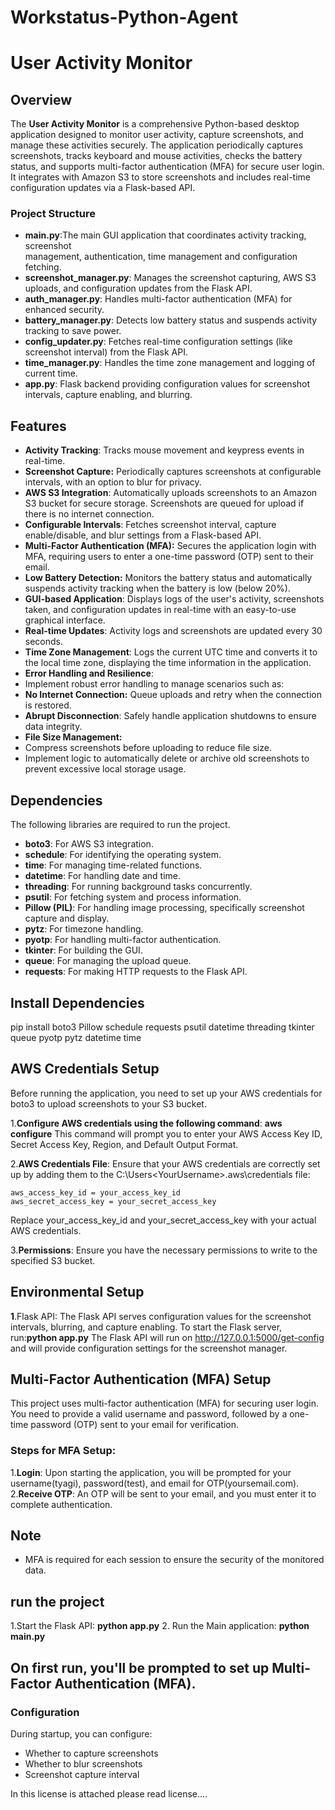 # Workstatus-Python-Agent

# User Activity Monitor

## Overview
The **User Activity Monitor** is a comprehensive Python-based desktop application designed to monitor user activity, capture screenshots, and manage these activities securely. The application periodically captures screenshots, tracks keyboard and mouse activities, checks the battery status, and supports multi-factor authentication (MFA) for secure user login. It integrates with Amazon S3 to store screenshots and includes real-time configuration updates via a Flask-based API.

### Project Structure

- **main.py**:The main GUI application that coordinates activity tracking, screenshot     
      management, authentication, time management and configuration fetching.
- **screenshot_manager.py**: Manages the screenshot capturing, AWS S3 uploads, and configuration updates from the Flask API.
- **auth_manager.py**: Handles multi-factor authentication (MFA) for enhanced security.
- **battery_manager.py**: Detects low battery status and suspends activity tracking to save power.
- **config_updater.py**: Fetches real-time configuration settings (like screenshot interval) from the Flask API.
- **time_manager.py**: Handles the time zone management and logging of current time.
- **app.py**: Flask backend providing configuration values for screenshot intervals, capture enabling, and blurring.

## Features
- **Activity Tracking**: Tracks mouse movement and keypress events in real-time.
- **Screenshot Capture:**  Periodically captures screenshots at configurable intervals, with an option to blur for privacy.
- **AWS S3 Integration**: Automatically uploads screenshots to an Amazon S3 bucket for secure storage. Screenshots are queued for upload if there is no internet connection.
- **Configurable Intervals**: Fetches screenshot interval, capture enable/disable, and blur settings from a Flask-based API.
- **Multi-Factor Authentication (MFA):** Secures the application login with MFA, requiring users to enter a one-time password (OTP) sent to their email.
- **Low Battery Detection:** Monitors the battery status and automatically suspends activity tracking when the battery is low (below 20%).
- **GUI-based Application**: Displays logs of the user's activity, screenshots taken, and configuration updates in real-time with an easy-to-use graphical interface.
- **Real-time Updates**: Activity logs and screenshots are updated every 30 seconds.
- **Time Zone Management**: Logs the current UTC time and converts it to the local time zone, displaying the time information in the application.
- **Error Handling and Resilience**:
- Implement robust error handling to manage scenarios such as:
- **No Internet Connection:** Queue uploads and retry when the connection is restored.
- **Abrupt Disconnection**: Safely handle application shutdowns to ensure data integrity.
- **File Size Management:**
- Compress screenshots before uploading to reduce file size.
- Implement logic to automatically delete or archive old screenshots to prevent
excessive local storage usage.

## Dependencies
The following libraries are required to run the project.

- **boto3**: For AWS S3 integration.
- **schedule**: For identifying the operating system.
- **time**: For managing time-related functions.
- **datetime**: For handling date and time.
- **threading**: For running background tasks concurrently.
- **psutil**: For fetching system and process information.
- **Pillow (PIL)**: For handling image processing, specifically screenshot capture and display.
- **pytz**: For timezone handling.
- **pyotp**: For handling multi-factor authentication.
- **tkinter**: For building the GUI.
- **queue**: For managing the upload queue.
- **requests**: For making HTTP requests to the Flask API.

## Install Dependencies
pip install boto3 Pillow schedule requests psutil datetime threading tkinter queue pyotp pytz datetime time


## AWS Credentials Setup
Before running the application, you need to set up your AWS credentials for boto3 to upload screenshots to your S3 bucket.

1.**Configure AWS credentials using the following command**: **aws configure**
This command will prompt you to enter your AWS Access Key ID, Secret Access Key, Region, and Default Output Format.

2.**AWS Credentials File**: Ensure that your AWS credentials are correctly set up by adding them to the C:\Users\<YourUsername>\.aws\credentials file:

    aws_access_key_id = your_access_key_id
    aws_secret_access_key = your_secret_access_key

Replace your_access_key_id and your_secret_access_key with your actual AWS credentials.


3.**Permissions**: Ensure you have the necessary permissions to write to the specified S3 bucket.


## Environmental Setup

**1**.Flask API: The Flask API serves configuration values for the screenshot intervals, blurring, and capture enabling. To start the Flask server, run:**python app.py**
The Flask API will run on http://127.0.0.1:5000/get-config and will provide configuration settings for the screenshot manager.

## Multi-Factor Authentication (MFA) Setup

This project uses multi-factor authentication (MFA) for securing user login. You need to provide a valid username and password, followed by a one-time password (OTP) sent to your email for verification.



### Steps for MFA Setup:

1.**Login**: Upon starting the application, you will be prompted for your username(tyagi), password(test), and email for OTP(yoursemail.com).
2.**Receive OTP**: An OTP will be sent to your email, and you must enter it to complete authentication.

## Note
- MFA is required for each session to ensure the security of the monitored data.

## run the project
1.Start the Flask API: **python app.py**
2. Run the Main application: **python main.py**


## On first run, you'll be prompted to set up Multi-Factor Authentication (MFA).

### Configuration

During startup, you can configure:
- Whether to capture screenshots
- Whether to blur screenshots
- Screenshot capture interval


In this license is attached please read license....
